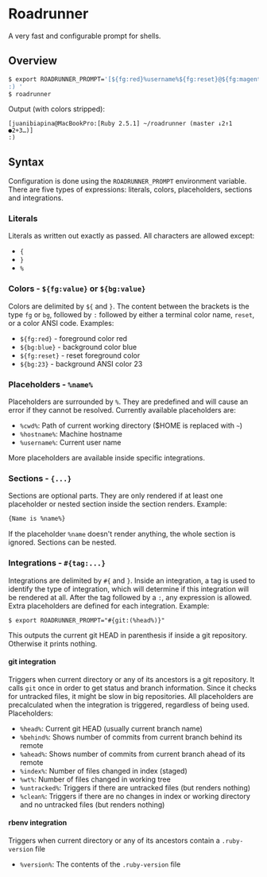 # Roadrunner

A very fast and configurable prompt for shells.

## Overview

```sh
$ export ROADRUNNER_PROMPT='[${fg:red}%username%${fg:reset}@${fg:magenta}%hostname%${fg:reset}:#{rbenv:${fg:green}[Ruby %version%] }${fg:blue}%cwd%${fg:reset}#{git: ({${fg:magenta}%head%{reset}}{ ${fg:reset}{↓%behind%}{↑%ahead%}}{ {${fg:green}●%index%${fg:reset}}{${fg:red}+%wt%${fg:reset}}{${fg:reset}…%untracked%}{${fg:green}✓%clean%${fg:reset}})})}{reset}]
:) '
$ roadrunner
```

Output (with colors stripped):

```
[juanibiapina@MacBookPro:[Ruby 2.5.1] ~/roadrunner (master ↓2↑1 ●2+3…)]
:) 
```

## Syntax

Configuration is done using the `ROADRUNNER_PROMPT` environment variable. There
are five types of expressions: literals, colors, placeholders, sections and integrations.

### Literals

Literals as written out exactly as passed. All characters are allowed except:

- `{`
- `}`
- `%`

### Colors - `${fg:value}` or `${bg:value}`

Colors are delimited by `${` and `}`. The content between the brackets is the
type `fg` or `bg`, followed by `:` followed by either a terminal color name,
`reset`, or a color ANSI code. Examples:

- `${fg:red}` - foreground color red
- `${bg:blue}` - background color blue
- `${fg:reset}` - reset foreground color
- `${bg:23}` - background ANSI color 23

### Placeholders - `%name%`

Placeholders are surrounded by `%`. They are predefined and will cause an error
if they cannot be resolved. Currently available placeholders are:

- `%cwd%`: Path of current working directory ($HOME is replaced with `~`)
- `%hostname%`: Machine hostname
- `%username%`: Current user name

More placeholders are available inside specific integrations.

### Sections - `{...}`

Sections are optional parts. They are only rendered if at least one placeholder
or nested section inside the section renders. Example:

```sh
{Name is %name%}
```

If the placeholder `%name` doesn't render anything, the whole section is
ignored. Sections can be nested.

### Integrations - `#{tag:...}`

Integrations are delimited by `#{` and `}`. Inside an integration, a tag is used
to identify the type of integration, which will determine if this integration
will be rendered at all. After the tag followed by a `:`, any expression is
allowed. Extra placeholders are defined for each integration.  Example:

```
$ export ROADRUNNER_PROMPT="#{git:(%head%)}"
```

This outputs the current git HEAD in parenthesis if inside a git repository.
Otherwise it prints nothing.

#### git integration

Triggers when current directory or any of its ancestors is a git repository. It
calls `git` once in order to get status and branch information. Since it checks
for untracked files, it might be slow in big repositories. All placeholders are
precalculated when the integration is triggered, regardless of being used.
Placeholders:

- `%head%`: Current git HEAD (usually current branch name)
- `%behind%`: Shows number of commits from current branch behind its remote
- `%ahead%`: Shows number of commits from current branch ahead of its remote
- `%index%`: Number of files changed in index (staged)
- `%wt%`: Number of files changed in working tree
- `%untracked%`: Triggers if there are untracked files (but renders nothing)
- `%clean%`: Triggers if there are no changes in index or working directory and
  no untracked files (but renders nothing)

#### rbenv integration

Triggers when current directory or any of its ancestors contain a
`.ruby-version` file

- `%version%`: The contents of the `.ruby-version` file
